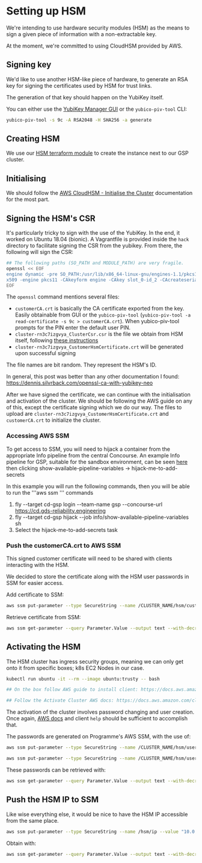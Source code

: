 # Setting up HSM

We're intending to use hardware security modules (HSM) as the means to sign a
given piece of information with a non-extractable key.

At the moment, we're committed to using CloudHSM provided by AWS.

## Signing key

We'd like to use another HSM-like piece of hardware, to generate an
RSA key for signing the certificates used by HSM for trust links.

The generation of that key should happen on the YubiKey itself.

You can either use the [YubiKey Manager GUI](https://www.yubico.com/products/services-software/download/yubikey-manager/) or the `yubico-piv-tool` CLI:

```sh
yubico-piv-tool -s 9c -A RSA2048 -H SHA256 -a generate
```

## Creating HSM

We use our [HSM terraform module](https://github.com/alphagov/gsp-teams/blob/master/terraform/modules/hsm/main.tf)
to create the instance next to our GSP cluster.

## Initialising

We should follow the [AWS CloudHSM - Initialise the Cluster](https://docs.aws.amazon.com/cloudhsm/latest/userguide/initialize-cluster.html)
documentation for the most part.

## Signing the HSM's CSR

It's particularly tricky to sign with the use of the YubiKey. In the end, it
worked on Ubuntu 18.04 (bionic). A Vagrantfile is provided inside the `hack` directory to facilitate signing the CSR from the yubikey. From there, the following will sign the CSR:

```sh
## The following paths (SO_PATH and MODULE_PATH) are very fragile.
openssl << EOF
engine dynamic -pre SO_PATH:/usr/lib/x86_64-linux-gnu/engines-1.1/pkcs11.so -pre ID:pkcs11 -pre NO_VCHECK:1 -pre LIST_ADD:1 -pre LOAD -pre MODULE_PATH:/usr/lib/x86_64-linux-gnu/opensc-pkcs11.so -pre VERBOSE
x509 -engine pkcs11 -CAkeyform engine -CAkey slot_0-id_2 -CAcreateserial -sha256 -CA customerCA.crt -req -in cluster-rn3c7izgvya_ClusterCsr.csr -out cluster-rn3c7izgvya_CustomerHsmCertificate.crt
EOF
```

The `openssl` command mentions several files:
- `customerCA.crt` is basically the CA certificate exported from the key.
  Easily obtainable from GUI or the `yubico-piv-tool` (`yubico-piv-tool -a read-certificate -s 9c > customerCA.crt`). When yubico-piv-tool prompts for the PIN enter the default user PIN.
- `cluster-rn3c7izgvya_ClusterCsr.csr` is the file we obtain from HSM itself,
  following [these instructions](https://docs.aws.amazon.com/cloudhsm/latest/userguide/initialize-cluster.html#get-csr)
- `cluster-rn3c7izgvya_CustomerHsmCertificate.crt` will be generated upon
  successful signing

The file names are bit random. They represent the HSM's ID.

In general, this post was better than any other documentation I found:
https://dennis.silvrback.com/openssl-ca-with-yubikey-neo

After we have signed the certificate, we can continue with the initialisation
and activation of the cluster. We should be following the AWS guide on any of
this, except the certificate signing which we do our way. The files to upload are
`cluster-rn3c7izgvya_CustomerHsmCertificate.crt` and `customerCA.crt` to initialize
the cluster.

### Accessing AWS SSM

To get access to SSM, you will need to hijack a container from the appropriate Info
pipeline from the central Concourse.  An example Info pipeline for GSP, suitable
for the sandbox environment, can be seen [here](https://cd.gds-reliability.engineering/teams/gsp/pipelines/info)
then clicking show-available-pipeline-variables -> hijack-me-to-add-secrets

In this example you will run the following commands, then you will be able to run the '''aws ssm <something>''' commands

1. fly --target cd-gsp login --team-name gsp --concourse-url https://cd.gds-reliability.engineering
1. fly --target cd-gsp hijack --job info/show-available-pipeline-variables sh
1. Select the hijack-me-to-add-secrets task

### Push the customerCA.crt to AWS SSM

This signed customer certificate will need to be shared with clients
interacting with the HSM.

We decided to store the certificate along with the HSM user passwords in SSM for easier access.

Add certificate to SSM:

```sh
aws ssm put-parameter --type SecureString --name /CLUSTER_NAME/hsm/customerCA --value "$(cat customerCA.crt)"
```

Retrieve certificate from SSM:

```sh
aws ssm get-parameter --query Parameter.Value --output text --with-decryption --name /CLUSTER_NAME/hsm/customerCA
```

## Activating the HSM

The HSM cluster has ingress security groups, meaning we can only
get onto it from specific boxes; k8s EC2 Nodes in our case.

```sh
kubectl run ubuntu -it --rm --image ubuntu:trusty -- bash

## On the box follow AWS guide to install client: https://docs.aws.amazon.com/cloudhsm/latest/userguide/install-and-configure-client-linux.html

## Follow the Activate Cluster AWS docs: https://docs.aws.amazon.com/cloudhsm/latest/userguide/activate-cluster.html
```

The activation of the cluster involves password changing and user creation.
Once again, [AWS docs](https://docs.aws.amazon.com/cloudhsm/latest/userguide/activate-cluster.html)
and client `help` should be sufficient to accomplish that.

The passwords are generated on Programme's AWS SSM, with the use of:

```sh
aws ssm put-parameter --type SecureString --name /CLUSTER_NAME/hsm/users/co/password --value "$(pwgen --capitalize --numerals --secure --symbols -1 --ambiguous 32 1 | tr -d '\n')" ## For Crypto Officer

aws ssm put-parameter --type SecureString --name /CLUSTER_NAME/hsm/users/cu/1/password --value "$(pwgen --capitalize --numerals --secure --symbols -1 --ambiguous 32 1 | tr -d '\n')" ## For Crypto User - Increased by 1 for any next user.
```

These passwords can be retrieved with:

```sh
aws ssm get-parameter --query Parameter.Value --output text --with-decryption --name /CLUSTER_NAME/hsm/users/cu/1/password | tr -d '\n' | pbcopy
```

## Push the HSM IP to SSM

Like wise everything else, it would be nice to have the HSM IP accessible from
the same place.

```sh
aws ssm put-parameter --type SecureString --name /hsm/ip --value "10.0.12.205"
```

Obtain with:

```sh
aws ssm get-parameter --query Parameter.Value --output text --with-decryption --name /hsm/ip
```
